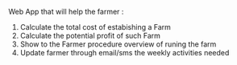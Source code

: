 Web App that will help the farmer :
1. Calculate the total cost of estabishing a Farm
2. Calculate the potential profit of such Farm
3. Show to the Farmer procedure overview of runing the farm
4. Update farmer through email/sms the weekly activities needed